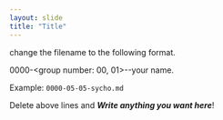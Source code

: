 ```yaml
---
layout: slide
title: "Title"
---
```


change the filename to the following format.

0000-<group number: 00, 01>-<member number>-your name.

Example: `0000-05-05-sycho.md`

Delete above lines and ***Write anything you want here***!

